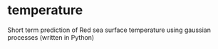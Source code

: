 # temperature
Short term prediction of Red sea surface temperature using gaussian processes (written in Python)
